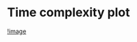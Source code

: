 # Time complexity plot

[!image](https://github.com/3530385/leetcode/blob/master/easy/58.%20Length%20of%20Last%20Word/complexity.png)
